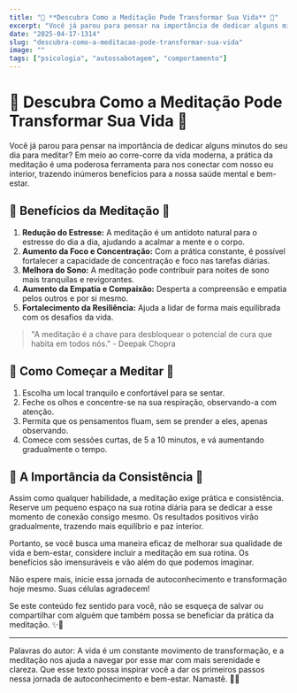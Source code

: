```yaml
---
title: "🌿 **Descubra Como a Meditação Pode Transformar Sua Vida** 🧘"
excerpt: "Você já parou para pensar na importância de dedicar alguns minutos do seu dia para meditar? Em meio ao corre-corre da vi"
date: "2025-04-17-1314"
slug: "descubra-como-a-meditacao-pode-transformar-sua-vida"
image: ""
tags: ["psicologia", "autossabotagem", "comportamento"]
---
```


# 🌿 **Descubra Como a Meditação Pode Transformar Sua Vida** 🧘

Você já parou para pensar na importância de dedicar alguns minutos do seu dia para meditar? Em meio ao corre-corre da vida moderna, a prática da meditação é uma poderosa ferramenta para nos conectar com nosso eu interior, trazendo inúmeros benefícios para a nossa saúde mental e bem-estar.

## 🌻 **Benefícios da Meditação** 🌈

1. **Redução do Estresse:** A meditação é um antídoto natural para o estresse do dia a dia, ajudando a acalmar a mente e o corpo.
2. **Aumento da Foco e Concentração:** Com a prática constante, é possível fortalecer a capacidade de concentração e foco nas tarefas diárias.
3. **Melhora do Sono:** A meditação pode contribuir para noites de sono mais tranquilas e revigorantes.
4. **Aumento da Empatia e Compaixão:** Desperta a compreensão e empatia pelos outros e por si mesmo.
5. **Fortalecimento da Resiliência:** Ajuda a lidar de forma mais equilibrada com os desafios da vida.

> "A meditação é a chave para desbloquear o potencial de cura que habita em todos nós." - Deepak Chopra

## 🌱 **Como Começar a Meditar** 🌄

1. Escolha um local tranquilo e confortável para se sentar.
2. Feche os olhos e concentre-se na sua respiração, observando-a com atenção.
3. Permita que os pensamentos fluam, sem se prender a eles, apenas observando.
4. Comece com sessões curtas, de 5 a 10 minutos, e vá aumentando gradualmente o tempo.

## 🧘 **A Importância da Consistência** 🌅

Assim como qualquer habilidade, a meditação exige prática e consistência. Reserve um pequeno espaço na sua rotina diária para se dedicar a esse momento de conexão consigo mesmo. Os resultados positivos virão gradualmente, trazendo mais equilíbrio e paz interior.

Portanto, se você busca uma maneira eficaz de melhorar sua qualidade de vida e bem-estar, considere incluir a meditação em sua rotina. Os benefícios são imensuráveis e vão além do que podemos imaginar.

Não espere mais, inicie essa jornada de autoconhecimento e transformação hoje mesmo. Suas células agradecem!

Se este conteúdo fez sentido para você, não se esqueça de salvar ou compartilhar com alguém que também possa se beneficiar da prática da meditação. ✨🌿

---
Palavras do autor: A vida é um constante movimento de transformação, e a meditação nos ajuda a navegar por esse mar com mais serenidade e clareza. Que esse texto possa inspirar você a dar os primeiros passos nessa jornada de autoconhecimento e bem-estar. Namastê. 🙏🌟

